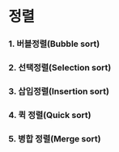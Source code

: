 # 정렬

### 1. 버블정렬(Bubble sort)

### 2. 선택정렬(Selection sort)

### 3. 삽입정렬(Insertion sort)

### 4. 퀵 정렬(Quick sort)

### 5. 병합 정렬(Merge sort)
